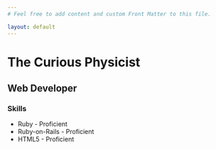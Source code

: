 ```yaml
---
# Feel free to add content and custom Front Matter to this file.

layout: default
---
```


# The Curious Physicist

## Web Developer

### Skills

- Ruby - Proficient
- Ruby-on-Rails - Proficient
- HTML5 - Proficient